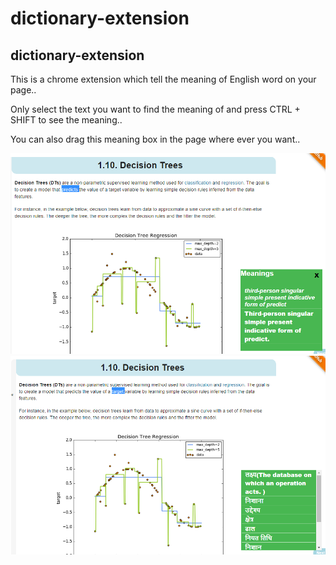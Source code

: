 # dictionary-extension

<h2> dictionary-extension </h2

This is a chrome extension which tell the meaning of English word on your page..

Only select the text you want to find the meaning of and press CTRL + SHIFT to see the meaning..

You can also drag this meaning box in the page where ever you want..

<img src="./one.png" alt="#one">
<img src="./two.png" alt="#two">
